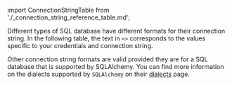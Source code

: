 import ConnectionStringTable from './_connection_string_reference_table.md';

Different types of SQL database have different formats for their connection string.  In the following table, the text in `<>` corresponds to the values specific to your credentials and connection string.

<ConnectionStringTable/>

Other connection string formats are valid provided they are for a SQL database that is supported by SQLAlchemy.  You can find more information on the dialects supported by `SQLAlchemy` on their [dialects](https://docs.sqlalchemy.org/en/20/dialects/index.html) page.